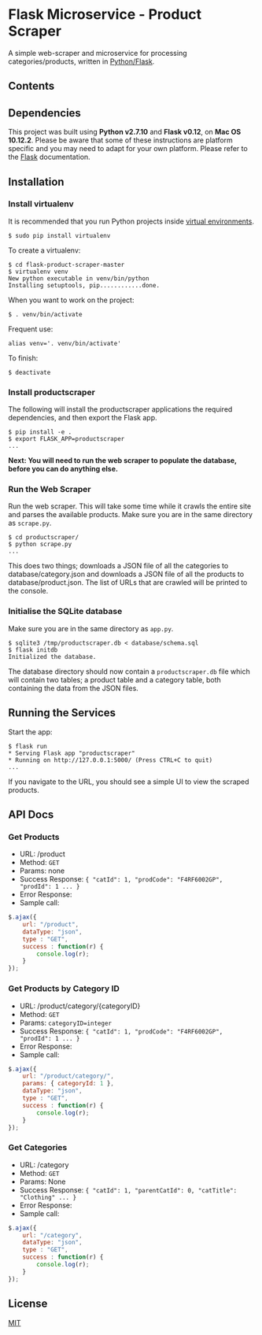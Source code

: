 # Flask Microservice - Product Scraper
A simple web-scraper and microservice for processing categories/products,
written in [Python/Flask](http://flask.pocoo.org).

## Contents

## Dependencies
This project was built using **Python v2.7.10** and **Flask v0.12**, on **Mac OS 10.12.2**.
Please be aware that some of these instructions are platform specific and you
may need to adapt for your own platform. Please refer to the [Flask](http://flask.pocoo.org)
documentation.

## Installation
### Install virtualenv
It is recommended that you run Python projects inside [virtual environments](https://virtualenv.pypa.io/en/stable/).
```
$ sudo pip install virtualenv
```

To create a virtualenv:
```
$ cd flask-product-scraper-master
$ virtualenv venv
New python executable in venv/bin/python
Installing setuptools, pip............done.
```

When you want to work on the project:
```
$ . venv/bin/activate
```

Frequent use:
```
alias venv='. venv/bin/activate'
```

To finish:
```
$ deactivate
```

### Install productscraper
The following will install the productscraper applications the required dependencies,
and then export the Flask app.
```
$ pip install -e .
$ export FLASK_APP=productscraper
...
```
**Next: You will need to run the web scraper to populate the database,
before you can do anything else.**

### Run the Web Scraper
Run the web scraper. This will take some time while it crawls the entire site and
parses the available products. Make sure you are in the same directory as `scrape.py`.
```
$ cd productscraper/
$ python scrape.py
...
```
This does two things; downloads a JSON file of all the categories to database/category.json
and downloads a JSON file of all the products to database/product.json.
The list of URLs that are crawled will be printed to the console.

### Initialise the SQLite database
Make sure you are in the same directory as `app.py`.
```
$ sqlite3 /tmp/productscraper.db < database/schema.sql
$ flask initdb
Initialized the database.
```
The database directory should now contain a `productscraper.db` file which will contain
two tables; a product table and a category table, both containing the data from
the JSON files.

## Running the Services
Start the app:
```
$ flask run
* Serving Flask app "productscraper"
* Running on http://127.0.0.1:5000/ (Press CTRL+C to quit)
...
```
If you navigate to the URL, you should see a simple UI to view the scraped products.

## API Docs
### Get Products
* URL: /product
* Method: `GET`
* Params: none
* Success Response: `{ "catId": 1, "prodCode": "F4RF6002GP", "prodId": 1 ... }`
* Error Response:
* Sample call:
```javascript
$.ajax({
	url: "/product",
	dataType: "json",
	type : "GET",
	success : function(r) {
		console.log(r);
	}
});
```

### Get Products by Category ID
* URL: /product/category/{categoryID}
* Method: `GET`
* Params: `categoryID=integer`
* Success Response: `{ "catId": 1, "prodCode": "F4RF6002GP", "prodId": 1 ... }`
* Error Response:
* Sample call:
```javascript
$.ajax({
	url: "/product/category/",
	params: { categoryId: 1 },
	dataType: "json",
	type : "GET",
	success : function(r) {
		console.log(r);
	}
});
```

### Get Categories
* URL: /category
* Method: `GET`
* Params: None
* Success Response: `{ "catId": 1, "parentCatId": 0, "catTitle": "Clothing" ... }`
* Error Response:
* Sample call:
```javascript
$.ajax({
	url: "/category",
	dataType: "json",
	type : "GET",
	success : function(r) {
		console.log(r);
	}
});
```

## License
[MIT](http://link.com)
